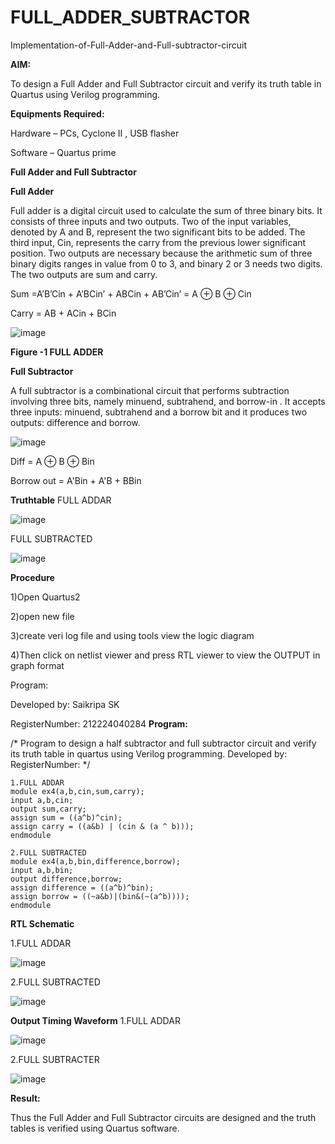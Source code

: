 # FULL_ADDER_SUBTRACTOR

Implementation-of-Full-Adder-and-Full-subtractor-circuit

**AIM:**

To design a Full Adder and Full Subtractor circuit and verify its truth table in Quartus using Verilog programming.

**Equipments Required:**

Hardware – PCs, Cyclone II , USB flasher

Software – Quartus prime

**Full Adder and Full Subtractor**

**Full Adder**

Full adder is a digital circuit used to calculate the sum of three binary bits. It consists of three inputs and two outputs. Two of the input variables, denoted by A and B, represent the two significant bits to be added. The third input, Cin, represents the carry from the previous lower significant position. Two outputs are necessary because the arithmetic sum of three binary digits ranges in value from 0 to 3, and binary 2 or 3 needs two digits. The two outputs are sum and carry.

Sum =A’B’Cin + A’BCin’ + ABCin + AB’Cin’ = A ⊕ B ⊕ Cin 

Carry = AB + ACin + BCin

![image](https://github.com/naavaneetha/FULL_ADDER_SUBTRACTOR/assets/154305477/0f30ba51-5ffb-4198-845f-18e054f675e7)

**Figure -1 FULL ADDER**

**Full Subtractor**

A full subtractor is a combinational circuit that performs subtraction involving three bits, namely minuend, subtrahend, and borrow-in . It accepts three inputs: minuend, subtrahend and a borrow bit and it produces two outputs: difference and borrow.

![image](https://github.com/naavaneetha/FULL_ADDER_SUBTRACTOR/assets/154305477/02b24f51-ab51-4304-9ad6-7b81ffc1ead5)

Diff = A ⊕ B ⊕ Bin 

Borrow out = A'Bin + A'B + BBin

**Truthtable**
FULL ADDAR

![image](https://github.com/user-attachments/assets/fd6b01e2-ddc2-4551-8bd4-16d12db773cb)

FULL SUBTRACTED

![image](https://github.com/user-attachments/assets/92371b07-e324-428a-b51e-2b3117c1afaa)

**Procedure**

1)Open Quartus2

2)open new file

3)create veri log file and using tools view the logic diagram

4)Then click on netlist viewer and press RTL viewer to view the OUTPUT in graph format

Program:

Developed by: Saikripa SK

RegisterNumber: 212224040284
**Program:**

/* Program to design a half subtractor and full subtractor circuit and verify its truth table in quartus using Verilog programming. Developed by: RegisterNumber:
*/
```
1.FULL ADDAR
module ex4(a,b,cin,sum,carry);
input a,b,cin;
output sum,carry;
assign sum = ((a^b)^cin);
assign carry = ((a&b) | (cin & (a ^ b)));
endmodule

2.FULL SUBTRACTED
module ex4(a,b,bin,difference,borrow);
input a,b,bin;
output difference,borrow;
assign difference = ((a^b)^bin);
assign borrow = ((~a&b)|(bin&(~(a^b))));
endmodule
```

**RTL Schematic**

1.FULL ADDAR

![image](https://github.com/user-attachments/assets/5725f712-22db-4405-8d85-6d6f16d3c925)

2.FULL SUBTRACTED

![image](https://github.com/user-attachments/assets/7ea97961-dde1-4888-a227-ebf51967df88)


**Output Timing Waveform**
1.FULL ADDAR

![image](https://github.com/user-attachments/assets/0fbc7c96-d7c8-4bf6-b6c9-a0f3bb5c596d)

2.FULL SUBTRACTER

![image](https://github.com/user-attachments/assets/0e152796-db1b-458b-abca-1c241544705a)

**Result:**

Thus the Full Adder and Full Subtractor circuits are designed and the truth tables is verified using Quartus software.



